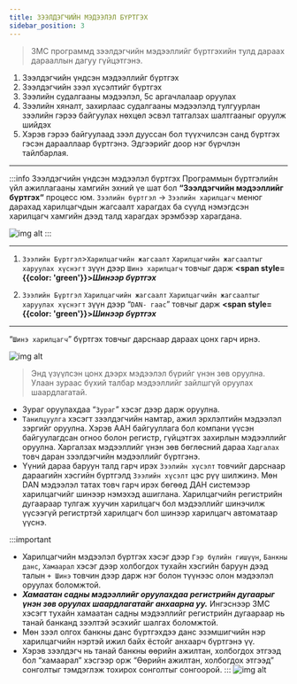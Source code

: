 ```yaml
---
title: ЗЭЭЛДЭГЧИЙН МЭДЭЭЛЭЛ БҮРТГЭХ
sidebar_position: 3
---
```


>ЗМС программд зээлдэгчийн мэдээллийг бүртгэхийн тулд дараах дарааллын дагуу гүйцэтгэнэ.

1.	Зээлдэгчийн үндсэн мэдээллийг бүртгэх
2.	Зээлдэгчийн зээл хүсэлтийг бүртгэх
3.	Зээлийн судалгааны мэдээлэл, 5с аргачлалаар оруулах
4.	Зээлийн хяналт, захирлаас судалгааны мэдээлэлд тулгуурлан зээлийн гэрээ байгуулах нөхцөл эсвэл татгалзах  шалтгааныг оруулж шийдэх
5.	Хэрэв гэрээ байгуулаад зээл дууссан бол түүхчилсэн санд бүртгэх гэсэн дарааллаар бүртгэнэ.  Эдгээрийг доор нэг бүрчлэн тайлбарлая.

---

:::info Зээлдэгчийн үндсэн мэдээлэл бүртгэх
Программын бүртгэлийн үйл ажиллагааны хамгийн эхний үе шат бол <b>“Зээлдэгчийн мэдээллийг бүртгэх“</b> процесс юм.  `Зээлийн бүртгэл` -> `Зээлийн харилцагч` менюг дарахад харилцагчдын жагсаалт харагдах ба сүүлд нэмэгдсэн харилцагч хамгийн дээд талд харагдах эрэмбээр харагдана.

![img alt](/img/image-7.png)
:::

---
1.	`Зээлийн Бүртгэл`>`Харилцагчийн жагсаалт` `Харилцагчийн жагсаалтыг харуулах хүснэгт` зүүн дээр `Шинэ харилцагч` товчыг дарж 
**<span style={{color: 'green'}}>_Шинээр бүртгэх_</span>**

2.	`Зээлийн Бүртгэл`       ` Харилцагчийн жагсаалт `        `Харилцагчийн жагсаалтыг харуулах хүснэгт` зүүн дээр “`DAN- гаас`” товчыг дарж    **<span style={{color: 'green'}}>_Шинээр бүртгэх_</span>**

---

“`Шинэ харилцагч`” бүртгэх товчыг дарснаар дараах цонх гарч ирнэ.

![img alt](/img/image-8.png)

> Энд үзүүлсэн цонх дээрх мэдээлэл бүрийг үнэн зөв оруулна. Улаан зураас бүхий талбар мэдээллийг зайлшгүй оруулах шаардлагатай. 
- Зураг оруулахдаа “`Зураг`” хэсэг дээр дарж  оруулна.
- `Танилцуулга` хэсэгт зээлдэгчийн намтар, ажил эрхлэлтийн мэдээлэл зэргийг оруулна. Хэрэв ААН байгууллага бол компани үүсэн байгуулагдсан огноо болон регистр, гүйцэтгэх захирлын мэдээллийг оруулна. Харгалзах мэдээллийг үнэн зөв бөглөсний дараа `Хадгалах` товч даран зээлдэгчийн мэдээллийг бүртгэнэ. 
- Үүний дараа баруун талд гарч ирэх `Зээлийн хүсэлт` товчийг дарснаар дараагийн хэсгийн бүртгэлд `Зээлийн хүсэлт` цэс рүү шилжинэ. Мөн DAN мэдээлэл татах товч гарч ирэх бөгөөд ДАН системээр харилцагчийг шинээр нэмэхэд ашиглана. Харилцагчийн регистрийн дугаараар тулгаж хуучин харилцагч бол мэдээллийг шинэчилж үүсээгүй регистртэй харилцагч бол шинээр харилцагч автоматаар үүснэ.  

:::important
- Харилцагчийн мэдээлэл бүртгэх хэсэг дээр `Гэр бүлийн гишүүн`, `Банкны данс`, `Хамаарал` хэсэг дээр холбогдох тухайн хэсгийн баруун дээд талын `+ Шинэ` товчин дээр дарж нэг болон түүнээс олон мэдээлэл оруулах боломжтой. 
- <b><i>Хамаатан садны мэдээллийг оруулахдаа регистрийн дугаарыг үнэн зөв оруулах шаардлагатайг анхаарна уу.</i></b> Ингэснээр ЗМС хэсэгт тухайн хамаатан садны мэдээллийг регистрийн дугаараар нь танай банканд зээлтэй эсэхийг шалгах боломжтой. 
- Мөн зээл олгох банкны данс бүртгэхдээ данс эзэмшигчийн нэр харилцагчийн нэртэй ижил байх ёстойг анхаарч бүртгэнэ үү. 
- Хэрэв зээлдэгч нь танай банкны өөрийн ажилтан, холбогдох этгээд бол “хамаарал” хэсгээр орж “Өөрийн ажилтан, холбогдох этгээд” сонголтыг тэмдэглэж тохирох сонголтыг сонгоорой.
:::
![img alt](/img/image-11.png)
